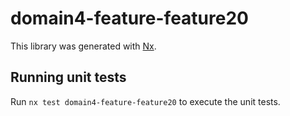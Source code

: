 # domain4-feature-feature20

This library was generated with [Nx](https://nx.dev).

## Running unit tests

Run `nx test domain4-feature-feature20` to execute the unit tests.
